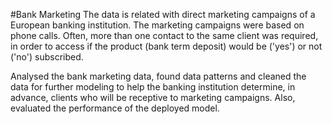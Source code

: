 #Bank Marketing
The data is related with direct marketing campaigns of a European banking institution. The marketing campaigns were based on phone calls. Often, more than one contact to the same client was required, in order to access if the product (bank term deposit) would be ('yes') or not ('no') subscribed.

Analysed the bank marketing data, found data patterns and cleaned the data for further modeling to help the banking institution determine, in advance, clients who will be receptive to marketing campaigns. Also, evaluated the performance of the deployed model.

